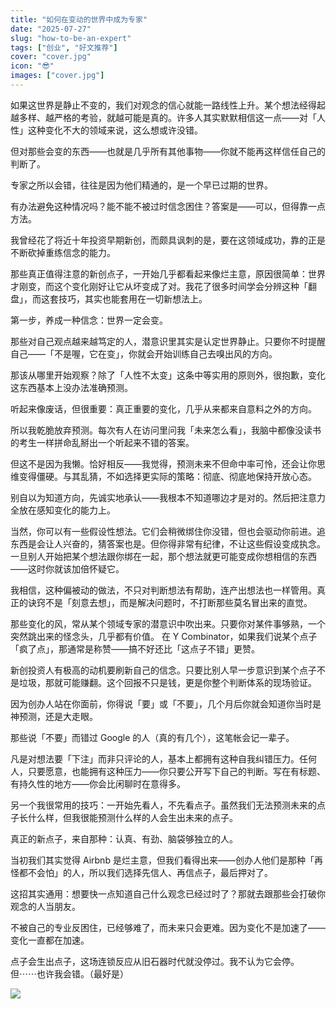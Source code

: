 ```yaml
---
title: "如何在变动的世界中成为专家"
date: "2025-07-27"
slug: "how-to-be-an-expert"
tags: ["创业", "好文推荐"]
cover: "cover.jpg"
icon: "😎"
images: ["cover.jpg"]
---
```

如果这世界是静止不变的，我们对观念的信心就能一路线性上升。某个想法经得起越多样、越严格的考验，就越可能是真的。许多人其实默默相信这一点——对「人性」这种变化不大的领域来说，这么想或许没错。



但对那些会变的东西——也就是几乎所有其他事物——你就不能再这样信任自己的判断了。



专家之所以会错，往往是因为他们精通的，是一个早已过期的世界。



有办法避免这种情况吗？能不能不被过时信念困住？答案是——可以，但得靠一点方法。



我曾经花了将近十年投资早期新创，而颇具讽刺的是，要在这领域成功，靠的正是不断砍掉重练信念的能力。



那些真正值得注意的新创点子，一开始几乎都看起来像烂主意，原因很简单：世界才刚变，而这个变化刚好让它从坏变成了对。我花了很多时间学会分辨这种「翻盘」，而这套技巧，其实也能套用在一切新想法上。



第一步，养成一种信念：世界一定会变。



那些对自己观点越来越笃定的人，潜意识里其实是认定世界静止。只要你不时提醒自己——「不是喔，它在变」，你就会开始训练自己去嗅出风的方向。



那该从哪里开始观察？除了「人性不太变」这条中等实用的原则外，很抱歉，变化这东西基本上没办法准确预测。



听起来像废话，但很重要：真正重要的变化，几乎从来都来自意料之外的方向。



所以我乾脆放弃预测。每次有人在访问里问我「未来怎么看」，我脑中都像没读书的考生一样拼命乱掰出一个听起来不错的答案。



但这不是因为我懒。恰好相反——我觉得，预测未来不但命中率可怜，还会让你思维变得僵硬。与其乱猜，不如选择更实际的策略：彻底、彻底地保持开放心态。



别自以为知道方向，先诚实地承认——我根本不知道哪边才是对的。然后把注意力全放在感知变化的能力上。



当然，你可以有一些假设性想法。它们会稍微绑住你没错，但也会驱动你前进。追东西是会让人兴奋的，猜答案也是。但你得非常有纪律，不让这些假设变成执念。
一旦别人开始把某个想法跟你绑在一起，那个想法就更可能变成你想相信的东西——这时你就该加倍怀疑它。



我相信，这种偏被动的做法，不只对判断想法有帮助，连产出想法也一样管用。真正的诀窍不是「刻意去想」，而是解决问题时，不打断那些莫名冒出来的直觉。



那些变化的风，常从某个领域专家的潜意识中吹出来。只要你对某件事够熟，一个突然跳出来的怪念头，几乎都有价值。
在 Y Combinator，如果我们说某个点子「疯了点」，那通常是称赞——搞不好还比「这点子不错」更赞。



新创投资人有极高的动机要刷新自己的信念。只要比别人早一步意识到某个点子不是垃圾，那就可能赚翻。这个回报不只是钱，更是你整个判断体系的现场验证。



因为创办人站在你面前，你得说「要」或「不要」，几个月后你就会知道你当时是神预测，还是大走眼。



那些说「不要」而错过 Google 的人（真的有几个），这笔帐会记一辈子。



凡是对想法要「下注」而非只评论的人，基本上都拥有这种自我纠错压力。任何人，只要愿意，也能拥有这种压力——你只要公开写下自己的判断。写在有标题、有持久性的地方——你会比闲聊时在意得多。



另一个我很常用的技巧：一开始先看人，不先看点子。虽然我们无法预测未来的点子长什么样，但我很能预测什么样的人会生出未来的点子。



真正的新点子，来自那种：认真、有劲、脑袋够独立的人。



当初我们其实觉得 Airbnb 是烂主意，但我们看得出来——创办人他们是那种「再怪都不会怕」的人，所以我们选择先信人、再信点子，最后押对了。



这招其实通用：想要快一点知道自己什么观念已经过时了？那就去跟那些会打破你观念的人当朋友。



不被自己的专业反困住，已经够难了，而未来只会更难。因为变化不是加速了——变化一直都在加速。



点子会生出点子，这场连锁反应从旧石器时代就没停过。我不认为它会停。
但⋯⋯也许我会错。（最好是）




![](https://prod-files-secure.s3.us-west-2.amazonaws.com/112d0858-5090-4d34-a606-b75eb8d65fd2/46476355-9cf3-4e99-9b7a-3531bc426380/1000202064.png?X-Amz-Algorithm=AWS4-HMAC-SHA256&X-Amz-Content-Sha256=UNSIGNED-PAYLOAD&X-Amz-Credential=ASIAZI2LB466UJ6UDMKT%2F20250815%2Fus-west-2%2Fs3%2Faws4_request&X-Amz-Date=20250815T091503Z&X-Amz-Expires=3600&X-Amz-Security-Token=IQoJb3JpZ2luX2VjEBAaCXVzLXdlc3QtMiJIMEYCIQCrkD9UpYG%2BIiJ16BLUCEeSWxLkqfN%2BplS1Xmo89qMKKgIhAIE3u0PEIWeTl7iZrH5f869nCRBIEfVeN9mcA4PHLSLWKv8DCFkQABoMNjM3NDIzMTgzODA1IgzMQSWatCPLA%2BqLRgcq3APom4zeYgUDcMFEYlEPhrtJkbgQVWrb%2FRbbbyvem%2FE6iGUbmkCQQcH9sPNQL47U4B%2FFYGCwaUUa8JDheY6D5OCwAkOLeT8cWRhA4%2Fww1HsmGIM6tw7SjdFsGaZiytT8oLL4ZB0kwnU4Orm44ghw7YS0UOPwf3MD%2B1CnReEbUI8HsE13%2F8dwlBYN%2BK9dOZKPNkFNaN%2BpTOPIFJkHW8QftHxtj6Ka%2FcJ3tF0S0oKMKvB8cdX64AQv2FSX8lAe7pbjD9FsA3zz5bg6wiBJ2aVTLVgFQePjgET0EmNb2cChdeiwaq%2BDD6pB%2F4ZF98p2exZL6WX7wor6l6qw1NO2lwUZCYY4iKcJWmbb5636ocrcDBAroDgsv2qviLRUlzelV7GyQwi8CuaryRTyNetxx5iZ8VWhEE6XFFv%2BZsGUhbf6aLjkGRt9POJHibTdJ2b%2Fp2Ja0c%2FzHb5MAdJw7qEEXtItaBYZHV6lbAA9wZWUvMXfBscj%2FlO0XhfWcmZyw9%2BoA1Lb2PS75hBItlqPkM6wS7fFYtzs8aOOtN58iH%2FikVXEF9Oe2XvL4wAfeUtyxUBBz%2FztZzk4aJBjZSOTe90Zmg0t2SvcQwLcH7wtVjRPuc4m92FsvcjqK3SNW8cO%2FIu98zCc1fvEBjqkAVE0lkUHmsOcRwo129ioCYoEoE4W2wdQSIjIiAdDqbDXAiM8j1Ck5uT4gdTiT%2BYB2%2FB8gGLpZ8CAjfD4ocNYYrtSilRm5SSBPcvP2TkxMO4yenhm3IpvihsmteN0n8hHVAWFFU0yqkDhODY7MlwTYCtbo%2Bwta5gyPMCVHcw0xctCwSRBtEEGVduPsGrZ45ketAaWXy3t6qjPdYiDglChaTB5bhaE&X-Amz-Signature=9d5c4a449f786ec35eb29c4a49fcae91fc54e10be6572bfbdeb6e35a5c05ff98&X-Amz-SignedHeaders=host&x-amz-checksum-mode=ENABLED&x-id=GetObject)

